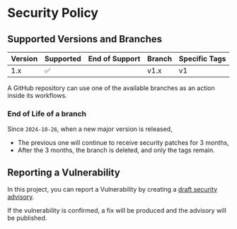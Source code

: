 # Security Policy

## Supported Versions and Branches

| Version | Supported          | End of Support | Branch | Specific Tags |
| ------- | ------------------ | -------------- | ------ | ------------- |
| 1.x     | :white_check_mark: |                | v1.x   | v1            |

A GitHub repository can use one of the available branches as an action inside its workflows.

### End of Life of a branch

Since `2024-10-26`, when a new major version is released,

- The previous one will continue to receive security patches for 3 months,
- After the 3 months, the branch is deleted, and only the tags remain.

## Reporting a Vulnerability

In this project, you can report a Vulnerability by creating a [draft security advisory](https://github.com/rlespinasse/slugify-value/security/advisories).

If the vulnerability is confirmed, a fix will be produced and the advisory will be published.

